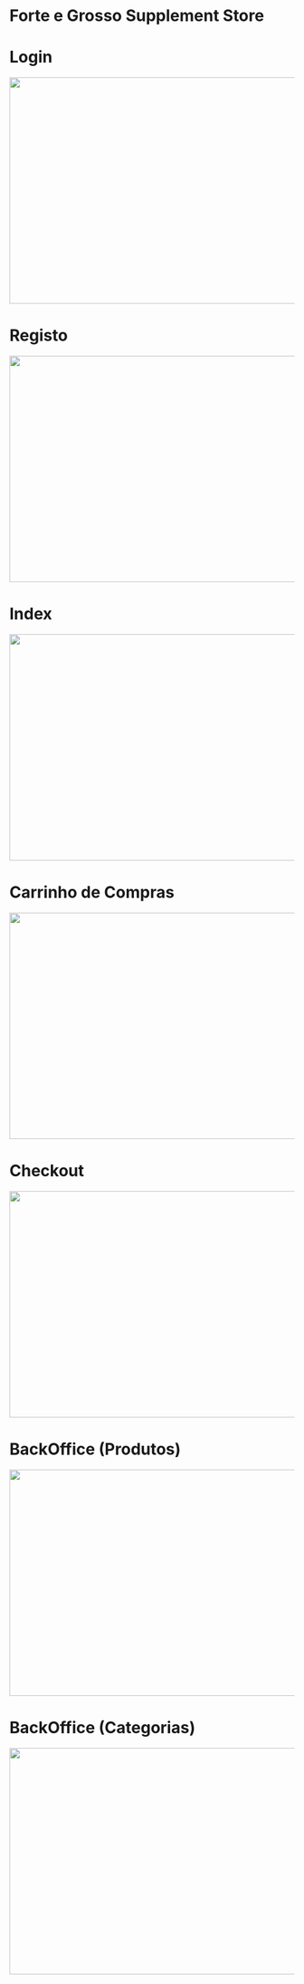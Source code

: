 # Forte e Grosso Supplement Store

# Login
<div>
    <img src="https://user-images.githubusercontent.com/36573496/56173219-b5df4000-5fe4-11e9-8758-9dd548b5c42a.PNG" width = "800" height = "400"
</div>
    
# Registo
<div>
    <img src="https://user-images.githubusercontent.com/36573496/56173242-c394c580-5fe4-11e9-94d8-837d96b5663e.PNG" width = "800" height = "400"
</div>

# Index

<div>
    <img src="https://user-images.githubusercontent.com/36573496/56173250-d0191e00-5fe4-11e9-80b3-af172ca93ea1.PNG" width = "800" height = "400"
</div>

# Carrinho de Compras

<div>
    <img src="https://user-images.githubusercontent.com/36573496/56173271-e0c99400-5fe4-11e9-9a39-797b999c9aaf.PNG" width = "800" height = "400"
</div>

# Checkout

<div>
    <img src="https://user-images.githubusercontent.com/36573496/56173306-f474fa80-5fe4-11e9-946d-e3a76d706f1f.PNG" width = "800" height = "400"
</div>

# BackOffice (Produtos)

<div>
    <img src="https://user-images.githubusercontent.com/36573496/56173315-ff2f8f80-5fe4-11e9-851f-1d4d08a9a773.PNG" width = "800" height = "400"
</div>

# BackOffice (Categorias)

<div>
    <img src="https://user-images.githubusercontent.com/36573496/56173350-18d0d700-5fe5-11e9-8153-6709714f86b7.PNG" width = "800" height = "400"
</div>



